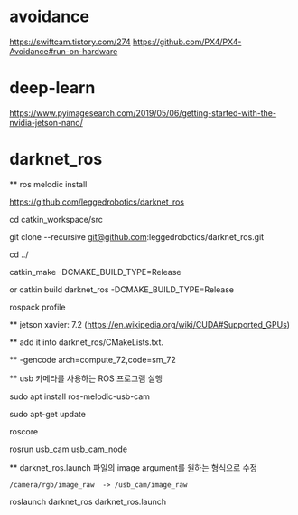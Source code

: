 
# avoidance
https://swiftcam.tistory.com/274
https://github.com/PX4/PX4-Avoidance#run-on-hardware

# deep-learn
https://www.pyimagesearch.com/2019/05/06/getting-started-with-the-nvidia-jetson-nano/


# darknet_ros

** ros melodic install

https://github.com/leggedrobotics/darknet_ros

cd catkin_workspace/src

git clone --recursive git@github.com:leggedrobotics/darknet_ros.git

cd ../

catkin_make -DCMAKE_BUILD_TYPE=Release  

or catkin build darknet_ros -DCMAKE_BUILD_TYPE=Release

rospack profile


** jetson xavier: 7.2  (https://en.wikipedia.org/wiki/CUDA#Supported_GPUs)

** add it into darknet_ros/CMakeLists.txt. 

** -gencode arch=compute_72,code=sm_72

** usb 카메라를 사용하는 ROS 프로그램 실행

sudo apt install ros-melodic-usb-cam

sudo apt-get update

roscore

rosrun usb_cam usb_cam_node

** darknet_ros.launch 파일의 image argument를 원하는 형식으로 수정

    /camera/rgb/image_raw  -> /usb_cam/image_raw

roslaunch darknet_ros darknet_ros.launch

